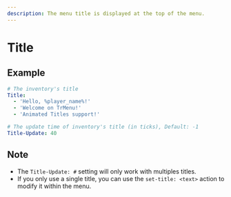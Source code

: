 ```yaml
---
description: The menu title is displayed at the top of the menu.
---
```


# Title

## Example

```yaml
# The inventory's title
Title:
  - 'Hello, %player_name%!'
  - 'Welcome on TrMenu!'
  - 'Animated Titles support!'

# The update time of inventory's title (in ticks), Default: -1
Title-Update: 40
```

## Note

* The `Title-Update: #` setting will only work with multiples titles.
* If you only use a single title, you can use the `set-title: <text>` action to modify it within the menu. 

